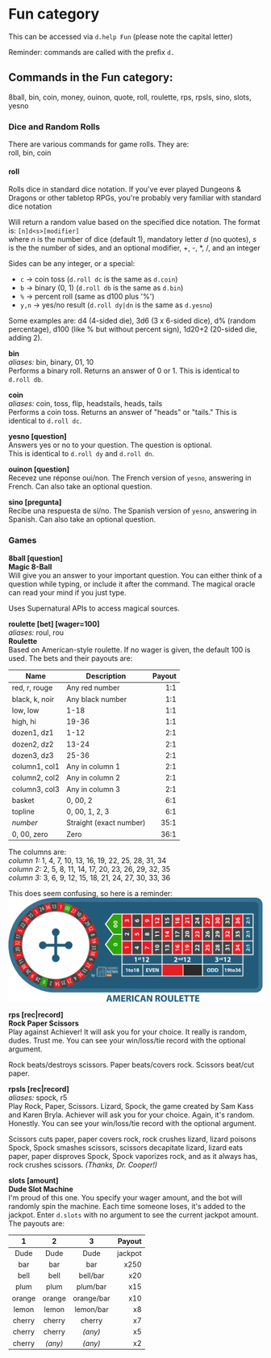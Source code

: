 # Fun category
This can be accessed via `d.help Fun` (please note the capital letter)

Reminder: commands are called with the prefix `d.`

## Commands in the Fun category:
  8ball, bin, coin, money, ouinon, quote, roll, roulette, rps, rpsls, sino, slots, yesno

### Dice and Random Rolls
There are various commands for game rolls. They are:\
    roll, bin, coin

#### roll  
Rolls dice in standard dice notation. If you've ever played Dungeons & Dragons or other tabletop RPGs, you're probably very familiar with standard dice notation

Will return a random value based on the specified dice notation. The format is: `[n]d<s>[modifier]`\
where _*n*_ is the number of dice (default 1), mandatory letter _*d*_ (no quotes), _*s*_ is the the number of sides, and an optional modifier, +, -, \*, /, and an integer

Sides can be any integer, or a special:
* `c` -> coin toss (`d.roll dc` is the same as `d.coin`)
* `b` -> binary (0, 1) (`d.roll db` is the same as `d.bin`)
* `%` -> percent roll (same as d100 plus '%')
* `y,n` -> yes/no result (`d.roll dy|dn` is the same as `d.yesno`)

Some examples are: d4 (4-sided die), 3d6 (3 x 6-sided dice), d% (random percentage), d100 (like % but without percent sign), 1d20+2 (20-sided die, adding 2).

**bin**  
*aliases:* bin, binary, 01, 10  
Performs a binary roll. Returns an answer of 0 or 1. This is identical to `d.roll db`.

**coin**  
*aliases:* coin, toss, flip, headstails, heads, tails  
Performs a coin toss. Returns an answer of "heads" or "tails." This is identical to `d.roll dc`.

**yesno [question]**  
Answers yes or no to your question. The question is optional.  
This is identical to `d.roll dy` and `d.roll dn`.

**ouinon [question]**  
Recevez une réponse oui/non. The French version of `yesno`, answering in French. Can also take an optional question.

**sino [pregunta]**  
Recibe una respuesta de sí/no. The Spanish version of `yesno`, answering in Spanish. Can also take an optional question.

### Games
**8ball [question]**  
**Magic 8-Ball**  
Will give you an answer to your important question. You can either think of a question while typing, or include it after the command. The magical oracle can read your mind if you just type.

Uses Supernatural APIs to access magical sources.

**roulette [bet] [wager=100]**  
*aliases:* roul, rou  
**Roulette**  
Based on American-style roulette. If no wager is given, the default 100 is used. The bets and their payouts are:  

|Name           |Description            |Payout |
|---------------|-----------------------|------:|
|red, r, rouge  |Any red number         |    1:1|
|black, k, noir |Any black number       |    1:1|
|low, low       |1-18                   |    1:1|
|high, hi       |19-36                  |    1:1|
|dozen1, dz1    |1-12                   |    2:1|
|dozen2, dz2    |13-24                  |    2:1|
|dozen3, dz3    |25-36                  |    2:1|
|column1, col1  |Any in column 1        |    2:1|
|column2, col2  |Any in column 2        |    2:1|
|column3, col3  |Any in column 3        |    2:1|
|basket         |0, 00, 2               |    6:1|
|topline        |0, 00, 1, 2, 3         |    6:1|
|*number*       |Straight (exact number)|   35:1|
|0, 00, zero    |Zero                   |   36:1|  

The columns are:  
*column 1:* 1, 4, 7, 10, 13, 16, 19, 22, 25, 28, 31, 34  
*column 2:* 2, 5, 8, 11, 14, 17, 20, 23, 26, 29, 32, 35  
*column 3:* 3, 6, 9, 12, 15, 18, 21, 24, 27, 30, 33, 36  

This does seem confusing, so here is a reminder:  
![American Roulette](https://github.com/RevMask/Achiever/blob/master/images/american-roulette-1200.png "American Roulette wheel and board")

**rps [rec|record]**  
**Rock Paper Scissors**  
Play against Achiever! It will ask you for your choice. It really is random, dudes. Trust me. You can see your win/loss/tie record with the optional argument.

Rock beats/destroys scissors. Paper beats/covers rock. Scissors beat/cut paper.

**rpsls [rec|record]**  
*aliases:* spock, r5  
Play Rock, Paper, Scissors. Lizard, Spock, the game created by Sam Kass and Karen Bryla. Achiever will ask you for your choice. Again, it's random. Honestly. You can see your win/loss/tie record with the optional argument.

Scissors cuts paper, paper covers rock, rock crushes lizard, lizard poisons Spock, Spock smashes scissors, scissors decapitate lizard, lizard eats paper, paper disproves Spock, Spock vaporizes rock, and as it always has, rock crushes scissors. *(Thanks, Dr. Cooper!)*


**slots [amount]**  
**Dude Slot Machine**  
I'm proud of this one. You specify your wager amount, and the bot will randomly spin the machine. Each time someone loses, it's added to the jackpot. Enter `d.slots` with no argument to see the current jackpot amount. The payouts are:  

|1         |2         |3         | Payout|
|:--------:|:--------:|:--------:|------:|
|Dude      |Dude      |Dude      |jackpot|
|bar       |bar       |bar       |   x250|
|bell      |bell      |bell/bar  |    x20|
|plum      |plum      |plum/bar  |    x15|
|orange    |orange    |orange/bar|    x10|
|lemon     |lemon     |lemon/bar |     x8|
|cherry    |cherry    |cherry    |     x7|
|cherry    |cherry    |*(any)*   |     x5|
|cherry    |*(any)*   |*(any)*   |     x2|

